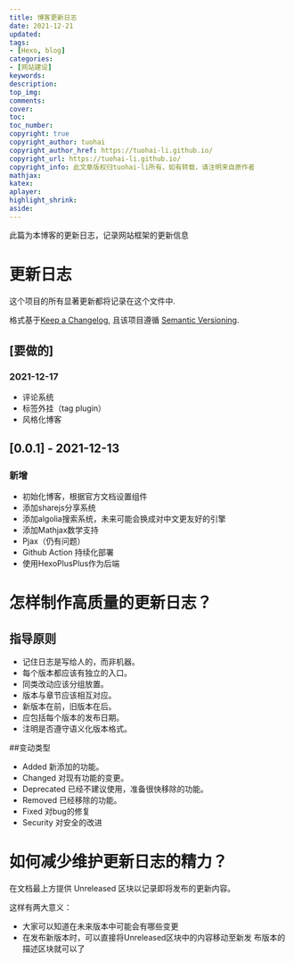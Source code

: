 ```yaml
---
title: 博客更新日志
date: 2021-12-21
updated:
tags:
- [Hexo, blog]
categories: 
- [网站建设]
keywords:
description:
top_img:
comments: 
cover: 
toc: 
toc_number: 
copyright: true
copyright_author: tuohai
copyright_author_href: https://tuohai-li.github.io/
copyright_url: https://tuohai-li.github.io/
copyright_info: 此文章版权归tuohai-li所有，如有转载，请注明来自原作者
mathjax: 
katex: 
aplayer: 
highlight_shrink: 
aside: 
---
```

此篇为本博客的更新日志，记录网站框架的更新信息

# 更新日志
这个项目的所有显著更新都将记录在这个文件中.

格式基于[Keep a Changelog](https://keepachangelog.com/en/1.0.0/),
且该项目遵循 [Semantic Versioning](https://semver.org/spec/v2.0.0.html).

## [要做的]
### 2021-12-17
- 评论系统
- 标签外挂（tag plugin）
- 风格化博客

## [0.0.1] - 2021-12-13
### 新增
- 初始化博客，根据官方文档设置组件
- 添加sharejs分享系统
- 添加algolia搜索系统，未来可能会换成对中文更友好的引擎
- 添加Mathjax数学支持
- Pjax（仍有问题）
- Github Action 持续化部署
- 使用HexoPlusPlus作为后端

# 怎样制作高质量的更新日志？

## 指导原则

- 记住日志是写给人的，而非机器。
- 每个版本都应该有独立的入口。
- 同类改动应该分组放置。
- 版本与章节应该相互对应。
- 新版本在前，旧版本在后。
- 应包括每个版本的发布日期。
- 注明是否遵守语义化版本格式。

##变动类型

- Added 新添加的功能。
- Changed 对现有功能的变更。
- Deprecated 已经不建议使用，准备很快移除的功能。
- Removed 已经移除的功能。
- Fixed 对bug的修复
- Security 对安全的改进

# 如何减少维护更新日志的精力？

在文档最上方提供 Unreleased 区块以记录即将发布的更新内容。

这样有两大意义：

- 大家可以知道在未来版本中可能会有哪些变更
- 在发布新版本时，可以直接将Unreleased区块中的内容移动至新发 布版本的描述区块就可以了